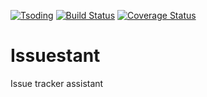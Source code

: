 [![Tsoding](https://img.shields.io/badge/twitch.tv-tsoding-purple?logo=twitch&style=for-the-badge)](https://www.twitch.tv/tsoding)
[![Build Status](https://travis-ci.org/tsoding/Issuestant.svg?branch=master)](https://travis-ci.org/tsoding/Issuestant)
[![Coverage Status](https://coveralls.io/repos/github/tsoding/Issuestant/badge.svg?branch=master)](https://coveralls.io/github/tsoding/Issuestant?branch=master)

# Issuestant
Issue tracker assistant
